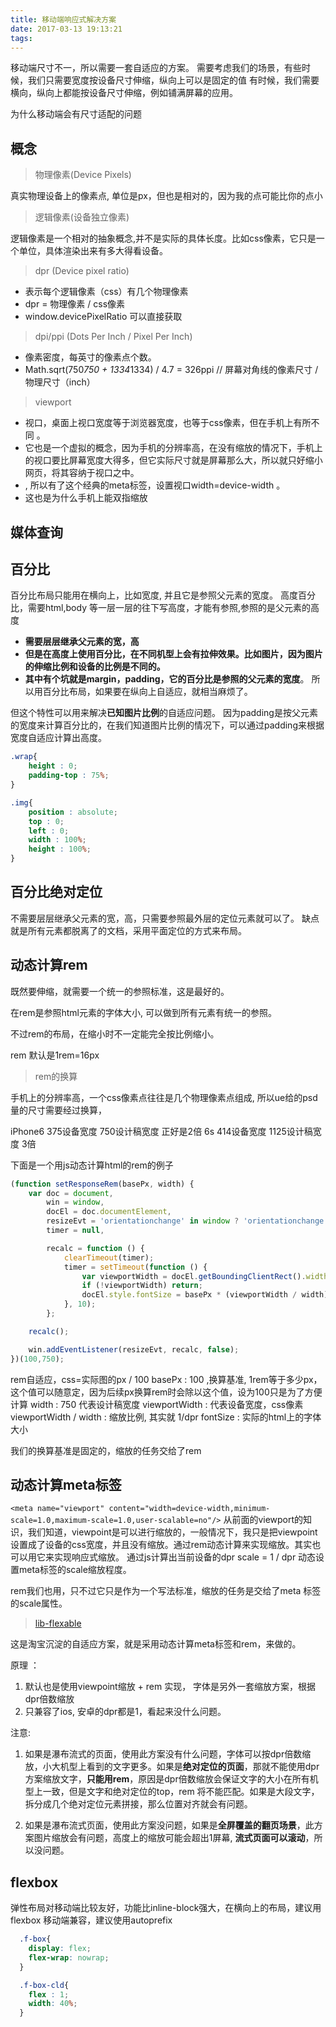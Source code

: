 ```yaml
---
title: 移动端响应式解决方案
date: 2017-03-13 19:13:21
tags:
---
```


移动端尺寸不一，所以需要一套自适应的方案。
需要考虑我们的场景，有些时候，我们只需要宽度按设备尺寸伸缩，纵向上可以是固定的值
有时候，我们需要横向，纵向上都能按设备尺寸伸缩，例如铺满屏幕的应用。

为什么移动端会有尺寸适配的问题

## 概念

> 物理像素(Device Pixels)
    
真实物理设备上的像素点, 单位是px，但也是相对的，因为我的点可能比你的点小

> 逻辑像素(设备独立像素)
    
逻辑像素是一个相对的抽象概念,并不是实际的具体长度。比如css像素，它只是一个单位，具体渲染出来有多大得看设备。

> dpr (Device pixel ratio)

* 表示每个逻辑像素（css）有几个物理像素
* dpr = 物理像素 / css像素
* window.devicePixelRatio 可以直接获取

> dpi/ppi (Dots Per Inch / Pixel Per Inch)

* 像素密度，每英寸的像素点个数。
* Math.sqrt(750*750 + 1334*1334) / 4.7 = 326ppi // 屏幕对角线的像素尺寸 / 物理尺寸（inch）

> viewport

* 视口，桌面上视口宽度等于浏览器宽度，也等于css像素，但在手机上有所不同 。 
* 它也是一个虚拟的概念，因为手机的分辨率高，在没有缩放的情况下，手机上的视口要比屏幕宽度大得多，但它实际尺寸就是屏幕那么大，所以就只好缩小网页，将其容纳于视口之中。
* <meta name="viewport" content="width=device-width,minimum-scale=1.0,maximum-scale=1.0,user-scalable=no"/>, 所以有了这个经典的meta标签，设置视口width=device-width 。
* 这也是为什么手机上能双指缩放


## 媒体查询

## 百分比

百分比布局只能用在横向上，比如宽度, 并且它是参照父元素的宽度。
高度百分比，需要html,body 等一层一层的往下写高度，才能有参照,参照的是父元素的高度

* **需要层层继承父元素的宽，高**
* **但是在高度上使用百分比，在不同机型上会有拉伸效果。比如图片，因为图片的伸缩比例和设备的比例是不同的。**
* **其中有个坑就是margin，padding，它的百分比是参照的父元素的宽度**。 所以用百分比布局，如果要在纵向上自适应，就相当麻烦了。

但这个特性可以用来解决**已知图片比例**的自适应问题。
因为padding是按父元素的宽度来计算百分比的，在我们知道图片比例的情况下，可以通过padding来根据宽度自适应计算出高度。

```css
.wrap{
    height : 0;
    padding-top : 75%;
}

.img{
    position : absolute;
    top : 0;
    left : 0;
    width : 100%;
    height : 100%;
}
```


## 百分比绝对定位

不需要层层继承父元素的宽，高，只需要参照最外层的定位元素就可以了。
缺点就是所有元素都脱离了的文档，采用平面定位的方式来布局。


## 动态计算rem

既然要伸缩，就需要一个统一的参照标准，这是最好的。

在rem是参照html元素的字体大小, 可以做到所有元素有统一的参照。

不过rem的布局，在缩小时不一定能完全按比例缩小。

rem 默认是1rem=16px 

> rem的换算

手机上的分辨率高，一个css像素点往往是几个物理像素点组成, 所以ue给的psd量的尺寸需要经过换算，

iPhone6  375设备宽度   750设计稿宽度 正好是2倍
6s 414设备宽度 1125设计稿宽度 3倍


下面是一个用js动态计算html的rem的例子

```javascript
(function setResponseRem(basePx, width) {
    var doc = document,
        win = window,
        docEl = doc.documentElement,
        resizeEvt = 'orientationchange' in window ? 'orientationchange' : 'resize',
        timer = null,

        recalc = function () {
            clearTimeout(timer);
            timer = setTimeout(function () {
                var viewportWidth = docEl.getBoundingClientRect().width || docEl.clientWidth;
                if (!viewportWidth) return;
                docEl.style.fontSize = basePx * (viewportWidth / width) + 'px';
            }, 10);
        };

    recalc();

    win.addEventListener(resizeEvt, recalc, false);
})(100,750);

```

 rem自适应，css=实际图的px / 100
 basePx : 100 ,换算基准, 1rem等于多少px，这个值可以随意定，因为后续px换算rem时会除以这个值，设为100只是为了方便计算
 width : 750 代表设计稿宽度
 viewportWidth : 代表设备宽度，css像素
 viewportWidth / width : 缩放比例, 其实就 1/dpr
 fontSize : 实际的html上的字体大小

 我们的换算基准是固定的，缩放的任务交给了rem


 ## 动态计算meta标签

`<meta name="viewport" content="width=device-width,minimum-scale=1.0,maximum-scale=1.0,user-scalable=no"/>`
从前面的viewport的知识，我们知道，viewpoint是可以进行缩放的，一般情况下，我只是把viewpoint设置成了设备的css宽度，并且没有缩放。通过rem动态计算来实现缩放。其实也可以用它来实现响应式缩放。
通过js计算出当前设备的dpr
scale = 1 / dpr
动态设置meta标签的scale缩放程度。

rem我们也用，只不过它只是作为一个写法标准，缩放的任务是交给了meta 标签的scale属性。

> [lib-flexable](http://www.w3cplus.com/mobile/lib-flexible-for-html5-layout.html)

这是淘宝沉淀的自适应方案，就是采用动态计算meta标签和rem，来做的。

原理 ：

1. 默认也是使用viewpoint缩放 + rem 实现， 字体是另外一套缩放方案，根据dpr倍数缩放
2. 只兼容了ios, 安卓的dpr都是1，看起来没什么问题。

注意:

1. 如果是瀑布流式的页面，使用此方案没有什么问题，字体可以按dpr倍数缩放，小大机型上看到的文字更多。如果是**绝对定位的页面**，那就不能使用dpr方案缩放文字，**只能用rem**，原因是dpr倍数缩放会保证文字的大小在所有机型上一致，但是文字和绝对定位的top，rem 将不能匹配。如果是大段文字，拆分成几个绝对定位元素拼接，那么位置对齐就会有问题。

2. 如果是瀑布流式页面，使用此方案没问题，如果是**全屏覆盖的翻页场景**，此方案图片缩放会有问题，高度上的缩放可能会超出1屏幕, **流式页面可以滚动**，所以没问题。


## flexbox 

弹性布局对移动端比较友好，功能比inline-block强大，在横向上的布局，建议用flexbox
移动端兼容，建议使用autoprefix

```css
  .f-box{
    display: flex;
    flex-wrap: nowrap;
  }

  .f-box-cld{
    flex : 1;
    width: 40%;
  }
```

